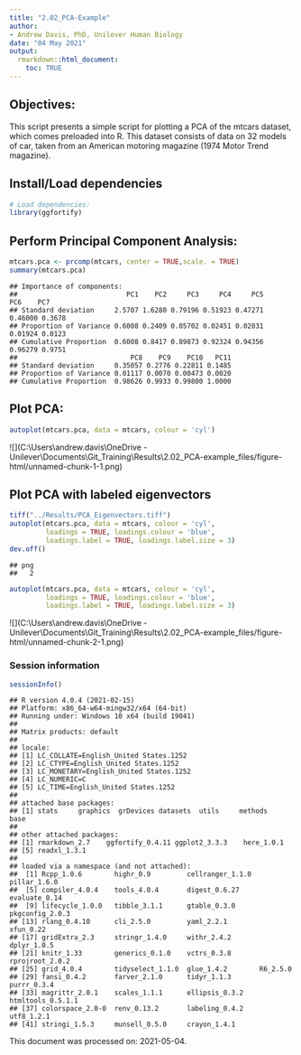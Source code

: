 ```yaml
---
title: "2.02_PCA-Example"
author:
- Andrew Davis, PhD, Unilever Human Biology
date: "04 May 2021"
output:
  rmarkdown::html_document:
    toc: TRUE
---
```


## Objectives:

This script presents a simple script for plotting a PCA of the mtcars dataset, which comes preloaded into R. This dataset consists of data on 32 models of car, taken from an American motoring magazine (1974 Motor Trend magazine). 

## Install/Load dependencies

```r
# Load dependencies:
library(ggfortify)
```

## Perform Principal Component Analysis:

```r
mtcars.pca <- prcomp(mtcars, center = TRUE,scale. = TRUE)
summary(mtcars.pca)
```

```
## Importance of components:
##                           PC1    PC2     PC3     PC4     PC5     PC6    PC7
## Standard deviation     2.5707 1.6280 0.79196 0.51923 0.47271 0.46000 0.3678
## Proportion of Variance 0.6008 0.2409 0.05702 0.02451 0.02031 0.01924 0.0123
## Cumulative Proportion  0.6008 0.8417 0.89873 0.92324 0.94356 0.96279 0.9751
##                            PC8    PC9    PC10   PC11
## Standard deviation     0.35057 0.2776 0.22811 0.1485
## Proportion of Variance 0.01117 0.0070 0.00473 0.0020
## Cumulative Proportion  0.98626 0.9933 0.99800 1.0000
```

## Plot PCA:

```r
autoplot(mtcars.pca, data = mtcars, colour = 'cyl')
```

![](C:\Users\andrew.davis\OneDrive - Unilever\Documents\Git_Training\Results\2.02_PCA-example_files/figure-html/unnamed-chunk-1-1.png)<!-- -->

## Plot PCA with labeled eigenvectors

```r
tiff("../Results/PCA_Eigenvectors.tiff")
autoplot(mtcars.pca, data = mtcars, colour = 'cyl',
         loadings = TRUE, loadings.colour = 'blue',
         loadings.label = TRUE, loadings.label.size = 3)
dev.off()
```

```
## png 
##   2
```

```r
autoplot(mtcars.pca, data = mtcars, colour = 'cyl',
         loadings = TRUE, loadings.colour = 'blue',
         loadings.label = TRUE, loadings.label.size = 3)
```

![](C:\Users\andrew.davis\OneDrive - Unilever\Documents\Git_Training\Results\2.02_PCA-example_files/figure-html/unnamed-chunk-2-1.png)<!-- -->

### Session information

```r
sessionInfo()
```

```
## R version 4.0.4 (2021-02-15)
## Platform: x86_64-w64-mingw32/x64 (64-bit)
## Running under: Windows 10 x64 (build 19041)
## 
## Matrix products: default
## 
## locale:
## [1] LC_COLLATE=English_United States.1252 
## [2] LC_CTYPE=English_United States.1252   
## [3] LC_MONETARY=English_United States.1252
## [4] LC_NUMERIC=C                          
## [5] LC_TIME=English_United States.1252    
## 
## attached base packages:
## [1] stats     graphics  grDevices datasets  utils     methods   base     
## 
## other attached packages:
## [1] rmarkdown_2.7    ggfortify_0.4.11 ggplot2_3.3.3    here_1.0.1      
## [5] readxl_1.3.1    
## 
## loaded via a namespace (and not attached):
##  [1] Rcpp_1.0.6        highr_0.9         cellranger_1.1.0  pillar_1.6.0     
##  [5] compiler_4.0.4    tools_4.0.4       digest_0.6.27     evaluate_0.14    
##  [9] lifecycle_1.0.0   tibble_3.1.1      gtable_0.3.0      pkgconfig_2.0.3  
## [13] rlang_0.4.10      cli_2.5.0         yaml_2.2.1        xfun_0.22        
## [17] gridExtra_2.3     stringr_1.4.0     withr_2.4.2       dplyr_1.0.5      
## [21] knitr_1.33        generics_0.1.0    vctrs_0.3.8       rprojroot_2.0.2  
## [25] grid_4.0.4        tidyselect_1.1.0  glue_1.4.2        R6_2.5.0         
## [29] fansi_0.4.2       farver_2.1.0      tidyr_1.1.3       purrr_0.3.4      
## [33] magrittr_2.0.1    scales_1.1.1      ellipsis_0.3.2    htmltools_0.5.1.1
## [37] colorspace_2.0-0  renv_0.13.2       labeling_0.4.2    utf8_1.2.1       
## [41] stringi_1.5.3     munsell_0.5.0     crayon_1.4.1
```

This document was processed on: 2021-05-04.
